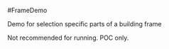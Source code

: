 #FrameDemo

Demo for selection specific parts of a building frame

Not recommended for running. POC only.
